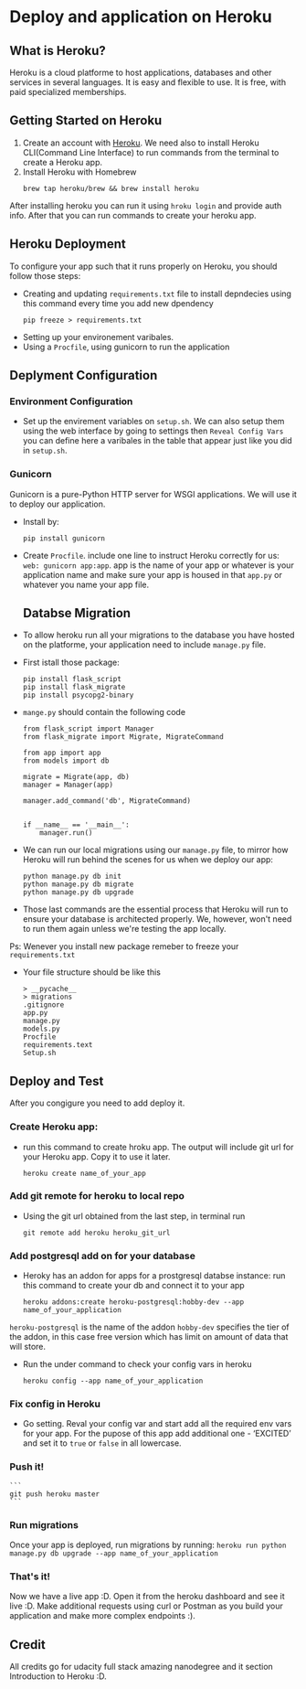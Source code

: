 # Deploy and application on Heroku 

## What is Heroku?
Heroku is a cloud platforme to host applications, databases and other services in several languages. It is easy and flexible to use. It is free, with paid specialized memberships.

## Getting Started on Heroku 

1. Create an account with [Heroku](https://signup.heroku.com/). We need also to install Heroku CLI(Command Line Interface) to run commands from the terminal to create a Heroku app.
2.  Install Heroku with Homebrew 
    ```
    brew tap heroku/brew && brew install heroku
    ``` 
After installing heroku you can run it using `hroku login` and provide auth info. After that you can run commands to create your heroku app.

## Heroku Deployment 
To configure your app such that it runs properly on Heroku, you should follow those steps:

- Creating and updating `requirements.txt` file to install depndecies using this command every time you add new dpendency 
  ```
  pip freeze > requirements.txt
  ```
- Setting up your environement varibales.
- Using a `Procfile`, using gunicorn to run the application

## Deplyment Configuration

### Environment Configuration

- Set up the envirement variables on `setup.sh`. We can also setup them using the web interface by going to settings then `Reveal Config Vars` you can define here a varibales in the table that appear just like you did in `setup.sh`. 

### Gunicorn 
Gunicorn is a pure-Python HTTP server for WSGI applications. We will use it to deploy our application.

- Install by: 
    ```
    pip install gunicorn
    ```
- Create `Procfile`. include one line to instruct Heroku correctly for us: `web: gunicorn app:app`. app is the name of your app or whatever is your application name and make sure your app is housed in that `app.py` or whatever you name your app file.
  
  ## Databse Migration
  
- To allow heroku run all your migrations to the database you have hosted on the platforme, your application need to include `manage.py` file.

- First istall those package: 
    ```   
    pip install flask_script
    pip install flask_migrate
    pip install psycopg2-binary
    ``` 
- `mange.py` should contain the following code 
    ``` 
    from flask_script import Manager
    from flask_migrate import Migrate, MigrateCommand

    from app import app
    from models import db

    migrate = Migrate(app, db)
    manager = Manager(app)

    manager.add_command('db', MigrateCommand)


    if __name__ == '__main__':
        manager.run()
    ```  
- We can run our local migrations using our `manage.py` file, to mirror how Heroku will run behind the scenes for us when we deploy our app:
    ```  
    python manage.py db init
    python manage.py db migrate
    python manage.py db upgrade
    ```
- Those last commands are the essential process that Heroku will run to ensure your database is architected properly. We, however, won't need to run them again unless we're testing the app locally.

Ps: Wenever you install new package remeber to freeze your `requirements.txt`

- Your file structure should be like this 
    ```
    > __pycache__
    > migrations
    .gitignore
    app.py
    manage.py 
    models.py 
    Procfile
    requirements.text
    Setup.sh
    ```

## Deploy and Test
 After you congigure you need to add deploy it.

### Create Heroku app: 
- run this command to create hroku app. The output will include git url for your Heroku app. Copy it to use it later.
    ```
    heroku create name_of_your_app
    ```
### Add git remote for heroku to local repo

- Using the git url obtained from the last step, in terminal run 
    ```
    git remote add heroku heroku_git_url
    ```
### Add postgresql add on for your database

- Heroky has an addon for apps for a prostgresql databse instance: run this command to create your db and connect it to your app 
  ```
  heroku addons:create heroku-postgresql:hobby-dev --app name_of_your_application
  ```
`heroku-postgresql` is the name of the addon 
`hobby-dev` specifies the tier of the addon, in this case free version which has limit on amount of data that will store. 

- Run the under command to check your config vars in heroku 
  ```
  heroku config --app name_of_your_application
  ```

### Fix config in Heroku 
- Go setting. Reval your config var and start add all the required env vars for your app. For the pupose of this app add additional one - ‘EXCITED’ and set it to `true` or `false` in all lowercase.

### Push it!
    ```
    git push heroku master
    ```
### Run migrations 
Once your app is deployed, run migrations by running:
    ```
    heroku run python manage.py db upgrade --app name_of_your_application
    ```
### That's it! 
Now we have a live app :D. Open it from the heroku dashboard and see it live :D. Make additional requests using curl or Postman as you build your application and make more complex endpoints :).


## Credit 
All credits go for udacity full stack amazing nanodegree and it section Introduction to Heroku :D. 
